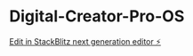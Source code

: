 # Digital-Creator-Pro-OS

[Edit in StackBlitz next generation editor ⚡️](https://stackblitz.com/~/github.com/dubd59/Digital-Creator-Pro-OS)